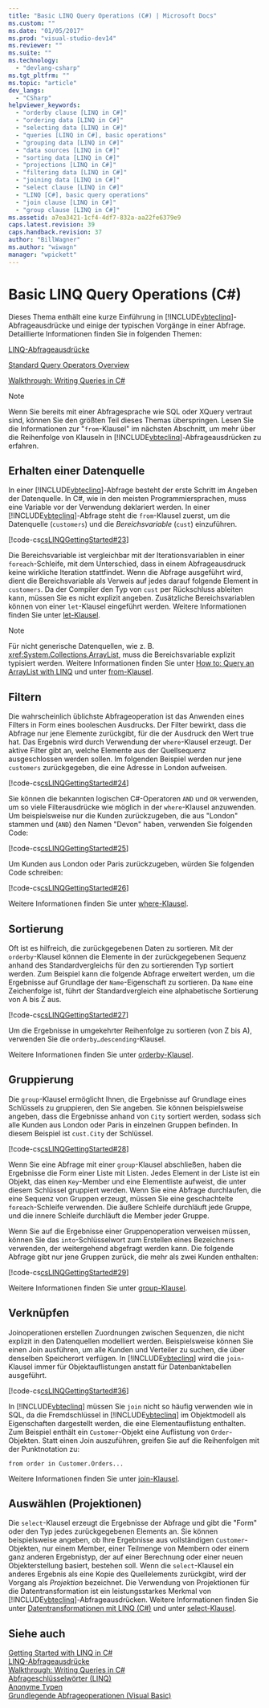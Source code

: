 ```yaml
---
title: "Basic LINQ Query Operations (C#) | Microsoft Docs"
ms.custom: ""
ms.date: "01/05/2017"
ms.prod: "visual-studio-dev14"
ms.reviewer: ""
ms.suite: ""
ms.technology: 
  - "devlang-csharp"
ms.tgt_pltfrm: ""
ms.topic: "article"
dev_langs: 
  - "CSharp"
helpviewer_keywords: 
  - "orderby clause [LINQ in C#]"
  - "ordering data [LINQ in C#]"
  - "selecting data [LINQ in C#]"
  - "queries [LINQ in C#], basic operations"
  - "grouping data [LINQ in C#]"
  - "data sources [LINQ in C#]"
  - "sorting data [LINQ in C#]"
  - "projections [LINQ in C#]"
  - "filtering data [LINQ in C#]"
  - "joining data [LINQ in C#]"
  - "select clause [LINQ in C#]"
  - "LINQ [C#], basic query operations"
  - "join clause [LINQ in C#]"
  - "group clause [LINQ in C#]"
ms.assetid: a7ea3421-1cf4-4df7-832a-aa22fe6379e9
caps.latest.revision: 39
caps.handback.revision: 37
author: "BillWagner"
ms.author: "wiwagn"
manager: "wpickett"
---
```

# Basic LINQ Query Operations (C#)
Dieses Thema enthält eine kurze Einführung in [!INCLUDE[vbteclinq](../../../../csharp/includes/vbteclinq-md.md)]\-Abfrageausdrücke und einige der typischen Vorgänge in einer Abfrage.  Detaillierte Informationen finden Sie in folgenden Themen:  
  
 [LINQ\-Abfrageausdrücke](../../../../csharp/programming-guide/linq-query-expressions/index.md)  
  
 [Standard Query Operators Overview](../../../../visual-basic/programming-guide/concepts/linq/standard-query-operators-overview.md)  
  
 [Walkthrough: Writing Queries in C\#](../../../../csharp/programming-guide/concepts/linq/walkthrough-writing-queries-linq.md)  
  
> [!NOTE]
>  Wenn Sie bereits mit einer Abfragesprache wie SQL oder XQuery vertraut sind, können Sie den größten Teil dieses Themas überspringen.  Lesen Sie die Informationen zur "`from`\-Klausel" im nächsten Abschnitt, um mehr über die Reihenfolge von Klauseln in [!INCLUDE[vbteclinq](../../../../csharp/includes/vbteclinq-md.md)]\-Abfrageausdrücken zu erfahren.  
  
## Erhalten einer Datenquelle  
 In einer [!INCLUDE[vbteclinq](../../../../csharp/includes/vbteclinq-md.md)]\-Abfrage besteht der erste Schritt im Angeben der Datenquelle.  In C\#, wie in den meisten Programmiersprachen, muss eine Variable vor der Verwendung deklariert werden.  In einer [!INCLUDE[vbteclinq](../../../../csharp/includes/vbteclinq-md.md)]\-Abfrage steht die `from`\-Klausel zuerst, um die Datenquelle \(`customers`\) und die *Bereichsvariable* \(`cust`\) einzuführen.  
  
 [!code-cs[csLINQGettingStarted#23](../../../../csharp/programming-guide/concepts/linq/codesnippet/CSharp/GettingStarted/Class1.cs#23)]  
  
 Die Bereichsvariable ist vergleichbar mit der Iterationsvariablen in einer `foreach`\-Schleife, mit dem Unterschied, dass in einem Abfrageausdruck keine wirkliche Iteration stattfindet.  Wenn die Abfrage ausgeführt wird, dient die Bereichsvariable als Verweis auf jedes darauf folgende Element in `customers`.  Da der Compiler den Typ von `cust` per Rückschluss ableiten kann, müssen Sie es nicht explizit angeben.  Zusätzliche Bereichsvariablen können von einer `let`\-Klausel eingeführt werden.  Weitere Informationen finden Sie unter [let\-Klausel](../../../../csharp/language-reference/keywords/let-clause.md).  
  
> [!NOTE]
>  Für nicht generische Datenquellen, wie z. B. <xref:System.Collections.ArrayList>, muss die Bereichsvariable explizit typisiert werden.  Weitere Informationen finden Sie unter [How to: Query an ArrayList with LINQ](../Topic/How%20to:%20Query%20an%20ArrayList%20with%20LINQ.md) und unter [from\-Klausel](../../../../csharp/language-reference/keywords/from-clause.md).  
  
## Filtern  
 Die wahrscheinlich üblichste Abfrageoperation ist das Anwenden eines Filters in Form eines booleschen Ausdrucks.  Der Filter bewirkt, dass die Abfrage nur jene Elemente zurückgibt, für die der Ausdruck den Wert true hat.  Das Ergebnis wird durch Verwendung der `where`\-Klausel erzeugt.  Der aktive Filter gibt an, welche Elemente aus der Quellsequenz ausgeschlossen werden sollen.  Im folgenden Beispiel werden nur jene `customers` zurückgegeben, die eine Adresse in London aufweisen.  
  
 [!code-cs[csLINQGettingStarted#24](../../../../csharp/programming-guide/concepts/linq/codesnippet/CSharp/GettingStarted/Class1.cs#24)]  
  
 Sie können die bekannten logischen C\#\-Operatoren `AND` und `OR` verwenden, um so viele Filterausdrücke wie möglich in der `where`\-Klausel anzuwenden.  Um beispielsweise nur die Kunden zurückzugeben, die aus "London" stammen und \(`AND`\) den Namen "Devon" haben, verwenden Sie folgenden Code:  
  
 [!code-cs[csLINQGettingStarted#25](../../../../csharp/programming-guide/concepts/linq/codesnippet/CSharp/GettingStarted/Class1.cs#25)]  
  
 Um Kunden aus London oder Paris zurückzugeben, würden Sie folgenden Code schreiben:  
  
 [!code-cs[csLINQGettingStarted#26](../../../../csharp/programming-guide/concepts/linq/codesnippet/CSharp/GettingStarted/Class1.cs#26)]  
  
 Weitere Informationen finden Sie unter [where\-Klausel](../../../../csharp/language-reference/keywords/where-clause.md).  
  
## Sortierung  
 Oft ist es hilfreich, die zurückgegebenen Daten zu sortieren.  Mit der `orderby`\-Klausel können die Elemente in der zurückgegebenen Sequenz anhand des Standardvergleichs für den zu sortierenden Typ sortiert werden.  Zum Beispiel kann die folgende Abfrage erweitert werden, um die Ergebnisse auf Grundlage der `Name`\-Eigenschaft zu sortieren.  Da `Name` eine Zeichenfolge ist, führt der Standardvergleich eine alphabetische Sortierung von A bis Z aus.  
  
 [!code-cs[csLINQGettingStarted#27](../../../../csharp/programming-guide/concepts/linq/codesnippet/CSharp/GettingStarted/Class1.cs#27)]  
  
 Um die Ergebnisse in umgekehrter Reihenfolge zu sortieren \(von Z bis A\), verwenden Sie die `orderby…descending`\-Klausel.  
  
 Weitere Informationen finden Sie unter [orderby\-Klausel](../../../../csharp/language-reference/keywords/orderby-clause.md).  
  
## Gruppierung  
 Die `group`\-Klausel ermöglicht Ihnen, die Ergebnisse auf Grundlage eines Schlüssels zu gruppieren, den Sie angeben.  Sie können beispielsweise angeben, dass die Ergebnisse anhand von `City` sortiert werden, sodass sich alle Kunden aus London oder Paris in einzelnen Gruppen befinden.  In diesem Beispiel ist `cust.City` der Schlüssel.  
  
 [!code-cs[csLINQGettingStarted#28](../../../../csharp/programming-guide/concepts/linq/codesnippet/CSharp/GettingStarted/Class1.cs#28)]  
  
 Wenn Sie eine Abfrage mit einer `group`\-Klausel abschließen, haben die Ergebnisse die Form einer Liste mit Listen.  Jedes Element in der Liste ist ein Objekt, das einen `Key`\-Member und eine Elementliste aufweist, die unter diesem Schlüssel gruppiert werden.  Wenn Sie eine Abfrage durchlaufen, die eine Sequenz von Gruppen erzeugt, müssen Sie eine geschachtelte `foreach`\-Schleife verwenden.  Die äußere Schleife durchläuft jede Gruppe, und die innere Schleife durchläuft die Member jeder Gruppe.  
  
 Wenn Sie auf die Ergebnisse einer Gruppenoperation verweisen müssen, können Sie das `into`\-Schlüsselwort zum Erstellen eines Bezeichners verwenden, der weitergehend abgefragt werden kann.  Die folgende Abfrage gibt nur jene Gruppen zurück, die mehr als zwei Kunden enthalten:  
  
 [!code-cs[csLINQGettingStarted#29](../../../../csharp/programming-guide/concepts/linq/codesnippet/CSharp/GettingStarted/Class1.cs#29)]  
  
 Weitere Informationen finden Sie unter [group\-Klausel](../../../../csharp/language-reference/keywords/group-clause.md).  
  
## Verknüpfen  
 Joinoperationen erstellen Zuordnungen zwischen Sequenzen, die nicht explizit in den Datenquellen modelliert werden.  Beispielsweise können Sie einen Join ausführen, um alle Kunden und Verteiler zu suchen, die über denselben Speicherort verfügen.  In [!INCLUDE[vbteclinq](../../../../csharp/includes/vbteclinq-md.md)] wird die `join`\-Klausel immer für Objektauflistungen anstatt für Datenbanktabellen ausgeführt.  
  
 [!code-cs[csLINQGettingStarted#36](../../../../csharp/programming-guide/concepts/linq/codesnippet/CSharp/GettingStarted/Class1.cs#36)]  
  
 In [!INCLUDE[vbteclinq](../../../../csharp/includes/vbteclinq-md.md)] müssen Sie `join` nicht so häufig verwenden wie in SQL, da die Fremdschlüssel in [!INCLUDE[vbteclinq](../../../../csharp/includes/vbteclinq-md.md)] im Objektmodell als Eigenschaften dargestellt werden, die eine Elementauflistung enthalten.  Zum Beispiel enthält ein `Customer`\-Objekt eine Auflistung von `Order`\-Objekten.  Statt einen Join auszuführen, greifen Sie auf die Reihenfolgen mit der Punktnotation zu:  
  
```  
from order in Customer.Orders...  
```  
  
 Weitere Informationen finden Sie unter [join\-Klausel](../../../../csharp/language-reference/keywords/join-clause.md).  
  
## Auswählen \(Projektionen\)  
 Die `select`\-Klausel erzeugt die Ergebnisse der Abfrage und gibt die "Form" oder den Typ jedes zurückgegebenen Elements an.  Sie können beispielsweise angeben, ob Ihre Ergebnisse aus vollständigen `Customer`\-Objekten, nur einem Member, einer Teilmenge von Membern oder einem ganz anderen Ergebnistyp, der auf einer Berechnung oder einer neuen Objekterstellung basiert, bestehen soll.  Wenn die `select`\-Klausel ein anderes Ergebnis als eine Kopie des Quellelements zurückgibt, wird der Vorgang als *Projektion* bezeichnet.  Die Verwendung von Projektionen für die Datentransformation ist ein leistungsstarkes Merkmal von [!INCLUDE[vbteclinq](../../../../csharp/includes/vbteclinq-md.md)]\-Abfrageausdrücken.  Weitere Informationen finden Sie unter [Datentransformationen mit LINQ \(C\#\)](../../../../csharp/programming-guide/concepts/linq/data-transformations-with-linq.md) und unter [select\-Klausel](../../../../csharp/language-reference/keywords/select-clause.md).  
  
## Siehe auch  
 [Getting Started with LINQ in C\#](../../../../csharp/programming-guide/concepts/linq/getting-started-with-linq.md)   
 [LINQ\-Abfrageausdrücke](../../../../csharp/programming-guide/linq-query-expressions/index.md)   
 [Walkthrough: Writing Queries in C\#](../../../../csharp/programming-guide/concepts/linq/walkthrough-writing-queries-linq.md)   
 [Abfrageschlüsselwörter \(LINQ\)](../../../../csharp/language-reference/keywords/query-keywords.md)   
 [Anonyme Typen](../../../../csharp/programming-guide/classes-and-structs/anonymous-types.md)   
 [Grundlegende Abfrageoperationen \(Visual Basic\)](../../../../visual-basic/programming-guide/concepts/linq/basic-query-operations.md)